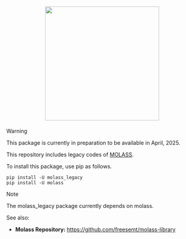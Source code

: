 <h1 align="center"><img src="https://freesemt.github.io/molass-legacy/_static/molass-legacy.png" width="300"></h1>

> [!WARNING]
> This package is currently in preparation to be available in April, 2025.

This repository includes legacy codes of [MOLASS](https://www.jstage.jst.go.jp/article/biophysico/20/1/20_e200001/_article).

To install this package, use pip as follows.

```
pip install -U molass_legacy
pip install -U molass
```

> [!NOTE]
> The molass_legacy package currently depends on molass.

See also:

- **Molass Repository:** https://github.com/freesemt/molass-library

<br>